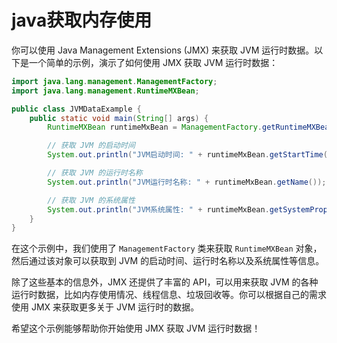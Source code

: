 # java获取内存使用

你可以使用 Java Management Extensions (JMX) 来获取 JVM 运行时数据。以下是一个简单的示例，演示了如何使用 JMX 获取 JVM 运行时数据：

```java
import java.lang.management.ManagementFactory;
import java.lang.management.RuntimeMXBean;

public class JVMDataExample {
    public static void main(String[] args) {
        RuntimeMXBean runtimeMxBean = ManagementFactory.getRuntimeMXBean();

        // 获取 JVM 的启动时间
        System.out.println("JVM启动时间: " + runtimeMxBean.getStartTime());

        // 获取 JVM 的运行时名称
        System.out.println("JVM运行时名称: " + runtimeMxBean.getName());

        // 获取 JVM 的系统属性
        System.out.println("JVM系统属性: " + runtimeMxBean.getSystemProperties());
    }
}
```

在这个示例中，我们使用了 `ManagementFactory` 类来获取 `RuntimeMXBean` 对象，然后通过该对象可以获取到 JVM 的启动时间、运行时名称以及系统属性等信息。

除了这些基本的信息外，JMX 还提供了丰富的 API，可以用来获取 JVM 的各种运行时数据，比如内存使用情况、线程信息、垃圾回收等。你可以根据自己的需求使用 JMX 来获取更多关于 JVM 运行时的数据。

希望这个示例能够帮助你开始使用 JMX 获取 JVM 运行时数据！

